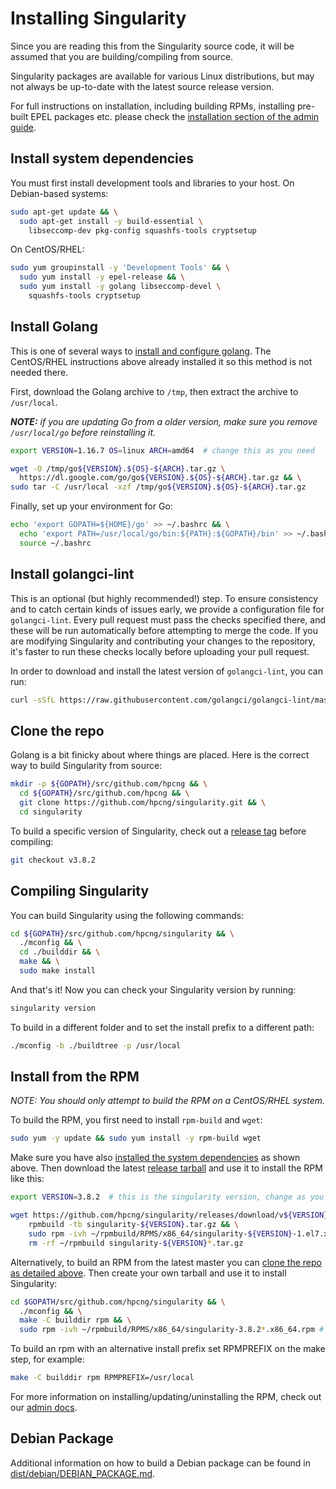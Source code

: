 # Installing Singularity

Since you are reading this from the Singularity source code, it will be assumed
that you are building/compiling from source.

Singularity packages are available for various Linux distributions, but may not
always be up-to-date with the latest source release version.

For full instructions on installation, including building RPMs,
installing pre-built EPEL packages etc. please check the
[installation section of the admin guide](https://singularity.hpcng.org/admin-docs/master/installation.html).

## Install system dependencies

You must first install development tools and libraries to your host. On
Debian-based systems:

```sh
sudo apt-get update && \
  sudo apt-get install -y build-essential \
    libseccomp-dev pkg-config squashfs-tools cryptsetup
```

On CentOS/RHEL:

```sh
sudo yum groupinstall -y 'Development Tools' && \
  sudo yum install -y epel-release && \
  sudo yum install -y golang libseccomp-devel \
    squashfs-tools cryptsetup
```

## Install Golang

This is one of several ways to
[install and configure golang](https://golang.org/doc/install). The CentOS/RHEL
instructions above already installed it so this method is not needed there.

First, download the Golang archive to `/tmp`, then extract the archive to
`/usr/local`.

_**NOTE:** if you are updating Go from a older version, make sure you remove
`/usr/local/go` before reinstalling it._

```sh
export VERSION=1.16.7 OS=linux ARCH=amd64  # change this as you need

wget -O /tmp/go${VERSION}.${OS}-${ARCH}.tar.gz \
  https://dl.google.com/go/go${VERSION}.${OS}-${ARCH}.tar.gz && \
sudo tar -C /usr/local -xzf /tmp/go${VERSION}.${OS}-${ARCH}.tar.gz
```

Finally, set up your environment for Go:

```sh
echo 'export GOPATH=${HOME}/go' >> ~/.bashrc && \
  echo 'export PATH=/usr/local/go/bin:${PATH}:${GOPATH}/bin' >> ~/.bashrc && \
  source ~/.bashrc
```

## Install golangci-lint

This is an optional (but highly recommended!) step. To ensure consistency and to
catch certain kinds of issues early, we provide a configuration file for
`golangci-lint`. Every pull request must pass the checks specified there, and
these will be run automatically before attempting to merge the code. If you are
modifying Singularity and contributing your changes to the repository, it's
faster to run these checks locally before uploading your pull request.

In order to download and install the latest version of `golangci-lint`, you can
run:

<!-- markdownlint-disable MD013 -->
```sh
curl -sSfL https://raw.githubusercontent.com/golangci/golangci-lint/master/install.sh | sh -s -- -b $(go env GOPATH)/bin
```
<!-- markdownlint-enable MD013 -->

## Clone the repo

Golang is a bit finicky about where things are placed. Here is the correct way
to build Singularity from source:

```sh
mkdir -p ${GOPATH}/src/github.com/hpcng && \
  cd ${GOPATH}/src/github.com/hpcng && \
  git clone https://github.com/hpcng/singularity.git && \
  cd singularity
```

To build a specific version of Singularity, check out a
[release tag](https://github.com/hpcng/singularity/tags) before compiling:

```sh
git checkout v3.8.2
```

## Compiling Singularity

You can build Singularity using the following commands:

```sh
cd ${GOPATH}/src/github.com/hpcng/singularity && \
  ./mconfig && \
  cd ./builddir && \
  make && \
  sudo make install
```

And that's it! Now you can check your Singularity version by running:

```sh
singularity version
```

To build in a different folder and to set the install prefix to a different
path:

```sh
./mconfig -b ./buildtree -p /usr/local
```

## Install from the RPM

*NOTE: You should only attempt to build the RPM on a CentOS/RHEL system.*

To build the RPM, you first need to install `rpm-build` and `wget`:

```sh
sudo yum -y update && sudo yum install -y rpm-build wget
```

Make sure you have also
[installed the system dependencies](#install-system-dependencies)
as shown above.  Then download the latest
[release tarball](https://github.com/hpcng/singularity/releases)
and use it to install the RPM like this:

<!-- markdownlint-disable MD013 -->
```sh
export VERSION=3.8.2  # this is the singularity version, change as you need

wget https://github.com/hpcng/singularity/releases/download/v${VERSION}/singularity-${VERSION}.tar.gz && \
    rpmbuild -tb singularity-${VERSION}.tar.gz && \
    sudo rpm -ivh ~/rpmbuild/RPMS/x86_64/singularity-${VERSION}-1.el7.x86_64.rpm && \
    rm -rf ~/rpmbuild singularity-${VERSION}*.tar.gz
```
<!-- markdownlint-enable MD013 -->

Alternatively, to build an RPM from the latest master you can
[clone the repo as detailed above](#clone-the-repo). Then create your own
tarball and use it to install Singularity:

<!-- markdownlint-disable MD013 -->
```sh
cd $GOPATH/src/github.com/hpcng/singularity && \
  ./mconfig && \
  make -C builddir rpm && \
  sudo rpm -ivh ~/rpmbuild/RPMS/x86_64/singularity-3.8.2*.x86_64.rpm # or whatever version you built
```
<!-- markdownlint-enable MD013 -->

To build an rpm with an alternative install prefix set RPMPREFIX on the make
step, for example:

```sh
make -C builddir rpm RPMPREFIX=/usr/local
```

For more information on installing/updating/uninstalling the RPM, check out our
[admin docs](https://singularity.hpcng.org/admin-docs/master/admin_quickstart.html).

## Debian Package

Additional information on how to build a Debian package can be found in [dist/debian/DEBIAN_PACKAGE.md](dist/debian/DEBIAN_PACKAGE.md).
